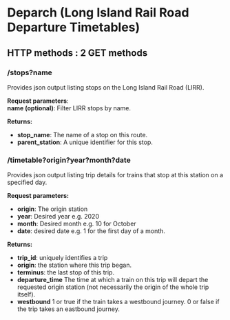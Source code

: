 # Deparch (Long Island Rail Road Departure Timetables)

## HTTP methods : 2 GET methods

### /stops?name


Provides json output listing stops on the Long Island Rail Road (LIRR).

**Request parameters**:  
**name (optional)**: Filter LIRR stops by name.

**Returns:**  
- **stop_name**: The name of a stop on this route.
- **parent_station**: A unique identifier for this stop.

### /timetable?origin?year?month?date

Provides json output listing trip details for trains that stop at this station on a specified day.

**Request parameters:**
- **origin**: The origin station
- **year**: Desired year e.g. 2020
- **month**: Desired month e.g. 10 for October
- **date**: desired date e.g. 1 for the first day of a month.


**Returns:**
- **trip_id**: uniquely identifies a trip
- **origin**: the station where this trip began.
- **terminus**: the last stop of this trip.
- **departure_time** The time at which a train on this trip will depart the requested origin station (not necessarily the origin of the whole trip itself).
- **westbound** 1 or true if the train takes a westbound journey. 0 or false if the trip takes an eastbound journey.
